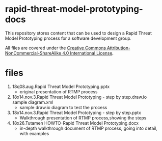 # rapid-threat-model-prototyping-docs
This repository stores content that can be used to design a Rapid Threat Model Prototyping process for a software development group.

All files are covered under the [Creative Commons Attribution-NonCommercial-ShareAlike 4.0 International License](https://creativecommons.org/licenses/by-nc-sa/4.0/).

files
=====
1. 18q08.aug.Rapid Threat Model Prototyping.pptx
   * original presentation of RTMP process
2. 18x14.nov.3.Rapid Threat Model Prototyping - step by step.draw.io sample diagram.xml
   * sample draw.io diagram to test the process
1. 18x14.nov.3.Rapid Threat Model Prototyping - step by step.pptx
   * Walkthrough presentation of RTMP process,showing the steps
1. 18x26.Tutamen HOWTO-Rapid Threat Model Prototyping.docx
   * in-depth walkthrough document of RTMP process, going into detail, with examples
